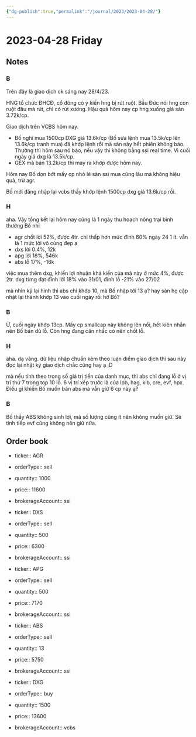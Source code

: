```yaml
---
{"dg-publish":true,"permalink":"/journal/2023/2023-04-28/"}
---
```


# 2023-04-28 Friday

## Notes

### B

Trên đây là giao dịch ck sáng nay 28/4/23.

HNG tổ chức ĐHCĐ, cổ đông có ý kiến hng bị rút ruột. Bầu Đức nói hng còn ruột đâu mà rút, chỉ có rút xương. Hậu quả hôm nay cp hng xuống giá sàn 3.72k/cp.

Giao dịch trên VCBS hôm nay.
- Bố nghĩ mua 1500cp DXG giá 13.6k/cp (Bố sửa lệnh mua 13.5k/cp lên 13.6k/cp tranh mua) đã khớp lệnh rồi mà sàn này hết phiên không báo. Thường thì hôm sau nó báo, nếu vậy thì không bằng ssi real time.
Vì cuối ngày giá dxg là 13.5k/cp.
- GEX mà bán 13.2k/cp thì may ra khớp được hôm nay.

Hôm nay Bố dọn bớt mấy cp nhỏ lẻ sàn ssi mua cũng lâu mà không hiệu quả, trừ agr.

Bố mới đăng nhập lại vcbs thấy khớp lệnh 1500cp dxg giá 13.6k/cp rồi.

### H

aha. Vậy tổng kết lại hôm nay cũng là 1 ngày thu hoạch nông trại bình thường Bố nhỉ
- agr chốt lời 52%, được 4tr. chỉ thấp hơn mức đỉnh 60% ngày 24 1 ít. vẫn là 1 mức lời vô cùng đẹp ạ
- dxs lời 0.4%, 12k
- apg lời 18%, 546k
- abs lỗ 17%, -16k

việc mua thêm dxg, khiến lợi nhuận khả kiến của mã này ở mức 4%, được 2tr. dxg từng đạt đỉnh lời 18% vào 31/01, đỉnh lỗ -21% vào 27/02

mà nhìn kỹ lại hình thì abs chỉ khớp 10, mà Bố nhập tới 13 ạ? hay sàn họ cập nhật lại thành khớp 13 vào cuối ngày rồi hở Bố?

### B

Ừ, cuối ngày khớp 13cp.
Mấy cp smallcap này không lên nổi, hết kiên nhẫn nên Bố bán dù lỗ.
Còn hng đang cân nhắc có nên chốt lỗ.

### H

aha. dạ vâng. dữ liệu nhập chuẩn kèm theo luận điểm giao dịch thì sau này đọc lại nhật ký giao dịch chắc cũng hay ạ :D

mà nếu tính theo trọng số giá trị tiền của danh mục, thì abs chỉ đang lỗ ở vị trí thứ 7 trong top 10 lỗ. 6 vị trí xếp trước là của lpb, hag, klb, cre, evf, hpx. Điều gì khiến Bố muốn bán abs mà vẫn giữ 6 cp này ạ?

### B

Bố thấy ABS không sinh lợi, mà số lượng cũng ít nên không muốn giữ. Sẽ tính tiếp evf cũng không nên giữ nữa.

## Order book

- ticker:: AGR
- orderType:: sell
- quantity:: 1000
- price:: 11600
- brokerageAccount:: ssi

- ticker:: DXS
- orderType:: sell
- quantity:: 500
- price:: 6300
- brokerageAccount:: ssi

- ticker:: APG
- orderType:: sell
- quantity:: 500
- price:: 7170
- brokerageAccount:: ssi

- ticker:: ABS
- orderType:: sell
- quantity:: 13
- price:: 5750
- brokerageAccount:: ssi

- ticker:: DXG
- orderType:: buy
- quantity:: 1500
- price:: 13600
- brokerageAccount:: vcbs